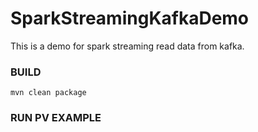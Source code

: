 # SparkStreamingKafkaDemo
This is a demo for spark streaming read data from kafka.

### BUILD
```shell
mvn clean package
```

### RUN PV EXAMPLE
